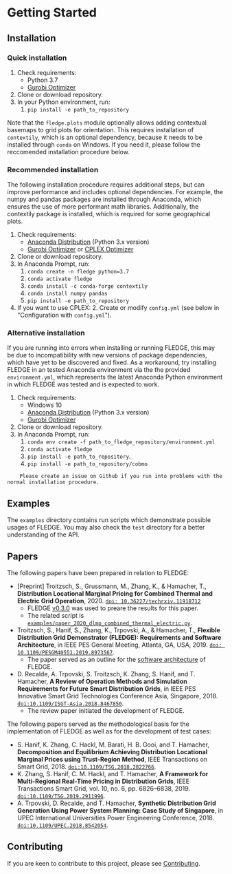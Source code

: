 # Getting Started

## Installation

### Quick installation

1. Check requirements:
   - Python 3.7
   - [Gurobi Optimizer](http://www.gurobi.com/)
2. Clone or download repository.
3. In your Python environment, run:
   1. `pip install -e path_to_repository`

Note that the `fledge.plots` module optionally allows adding contextual basemaps to grid plots for orientation. This requires installation of `contextily`, which is an optional dependency, because it needs to be installed through `conda` on Windows. If you need it, please follow the reccomended installation procedure below.

### Recommended installation

The following installation procedure requires additional steps, but can improve performance and includes optional dependencies. For example, the numpy and pandas packages are installed through Anaconda, which ensures the use of more performant math libraries. Additionally, the contextily package is installed, which is required for some geographical plots.

1. Check requirements:
   - [Anaconda Distribution](https://www.anaconda.com/distribution/) (Python 3.x version)
   - [Gurobi Optimizer](http://www.gurobi.com/) or [CPLEX Optimizer](https://www.ibm.com/analytics/cplex-optimizer)
2. Clone or download repository.
3. In Anaconda Prompt, run:
   1. `conda create -n fledge python=3.7`
   2. `conda activate fledge`
   3. `conda install -c conda-forge contextily`
   4. `conda install numpy pandas`
   5. `pip install -e path_to_repository`
4. If you want to use CPLEX:
   2. Create or modify `config.yml` (see below in "Configuration with `config.yml`").

### Alternative installation

If you are running into errors when installing or running FLEDGE, this may be due to incompatibility with new versions of package dependencies, which have yet to be discovered and fixed. As a workaround, try installing FLEDGE in an tested Anaconda environment via the the provided `environment.yml`, which represents the latest Anaconda Python environment in which FLEDGE was tested and is expected to work.

1. Check requirements:
   - Windows 10
   - [Anaconda Distribution](https://www.anaconda.com/distribution/) (Python 3.x version)
   - [Gurobi Optimizer](http://www.gurobi.com/)
2. Clone or download repository.
4. In Anaconda Prompt, run:
   1. `conda env create -f path_to_fledge_repository/environment.yml`
   2. `conda activate fledge`
   3. `pip install -e path_to_repository`.
   4. `pip install -e path_to_repository/cobmo`

``` important::
    Please create an issue on Github if you run into problems with the normal installation procedure.
```

## Examples

The `examples` directory contains run scripts which demonstrate possible usages of FLEDGE. You may also check the `test` directory for a better understanding of the API.

## Papers

The following papers have been prepared in relation to FLEDGE:

- [Preprint] Troitzsch, S., Grussmann, M., Zhang, K., & Hamacher, T., **Distribution Locational Marginal Pricing for Combined Thermal and Electric Grid Operation**, 2020. [`doi: 10.36227/techrxiv.11918712`](https://doi.org/10.36227/techrxiv.11918712)
    - FLEDGE [v0.3.0](https://github.com/TUMCREATE-ESTL/fledge/releases/tag/v0.3.0) was used to preare the results for this paper.
    - The related script is [`examples/paper_2020_dlmp_combined_thermal_electric.py`](https://github.com/TUMCREATE-ESTL/fledge/blob/v0.3.0/examples/paper_2020_dlmp_combined_thermal_electric.py).
- Troitzsch, S., Hanif, S., Zhang, K., Trpovski, A., & Hamacher, T., **Flexible Distribution Grid Demonstrator (FLEDGE): Requirements and Software Architecture**, in IEEE PES General Meeting, Atlanta, GA, USA, 2019. [`doi: 10.1109/PESGM40551.2019.8973567`](https://doi.org/10.1109/PESGM40551.2019.8973567).
    - The paper served as an outline for the [software architecture](architecture.md) of FLEDGE.
- D. Recalde, A. Trpovski, S. Troitzsch, K. Zhang, S. Hanif, and T. Hamacher, **A Review of Operation Methods and Simulation Requirements for Future Smart Distribution Grids**, in IEEE PES Innovative Smart Grid Technologies Conference Asia, Singapore, 2018. [`doi:10.1109/ISGT-Asia.2018.8467850`](https://doi.org/10.1109/ISGT-Asia.2018.8467850).
    - The review paper initiated the development of FLEDGE.
    
The following papers served as the methodological basis for the implementation of FLEDGE as well as for the development of test cases:
- S. Hanif, K. Zhang, C. Hackl, M. Barati, H. B. Gooi, and T. Hamacher, **Decomposition and Equilibrium Achieving Distribution Locational Marginal Prices using Trust-Region Method**, IEEE Transactions on Smart Grid, 2018. [`doi:10.1109/TSG.2018.2822766`](https://doi.org/10.1109/TSG.2018.2822766).
- K. Zhang, S. Hanif, C. M. Hackl, and T. Hamacher, **A Framework for Multi-Regional Real-Time Pricing in Distribution Grids**, IEEE Transactions Smart Grid, vol. 10, no. 6, pp. 6826–6838, 2019. [`doi:10.1109/TSG.2019.2911996`](https://doi.org/10.1109/TSG.2019.2911996).
- A. Trpovski, D. Recalde, and T. Hamacher, **Synthetic Distribution Grid Generation Using Power System Planning: Case Study of Singapore**, in UPEC International Universities Power Engineering Conference, 2018. [`doi:10.1109/UPEC.2018.8542054`](https://doi.org/10.1109/UPEC.2018.8542054).

## Contributing

If you are keen to contribute to this project, please see [Contributing](contributing.md).
